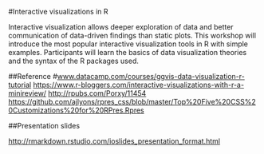 #Interactive visualizations in R

Interactive visualization allows deeper exploration of data and better communication of data-driven findings than static plots. This workshop will introduce the most popular interactive visualization tools in R with simple examples. Participants will learn the basics of data visualization theories and the syntax of the R packages used.

##Reference
#www.datacamp.com/courses/ggvis-data-visualization-r-tutorial
https://www.r-bloggers.com/interactive-visualizations-with-r-a-minireview/
http://rpubs.com/Porxy/11454
https://github.com/ajlyons/rpres_css/blob/master/Top%20Five%20CSS%20Customizations%20for%20RPres.Rpres

##Presentation slides

http://rmarkdown.rstudio.com/ioslides_presentation_format.html
